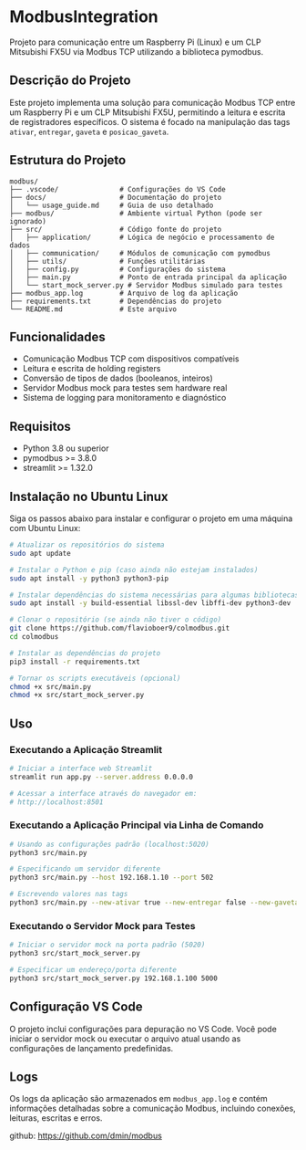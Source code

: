 # ModbusIntegration

Projeto para comunicação entre um Raspberry Pi (Linux) e um CLP Mitsubishi FX5U via Modbus TCP utilizando a biblioteca pymodbus.

## Descrição do Projeto

Este projeto implementa uma solução para comunicação Modbus TCP entre um Raspberry Pi e um CLP Mitsubishi FX5U, permitindo a leitura e escrita de registradores específicos. O sistema é focado na manipulação das tags `ativar`, `entregar`, `gaveta` e `posicao_gaveta`.

## Estrutura do Projeto

```
modbus/
├── .vscode/               # Configurações do VS Code
├── docs/                  # Documentação do projeto
│   └── usage_guide.md     # Guia de uso detalhado
├── modbus/                # Ambiente virtual Python (pode ser ignorado)
├── src/                   # Código fonte do projeto
│   ├── application/       # Lógica de negócio e processamento de dados
│   ├── communication/     # Módulos de comunicação com pymodbus
│   ├── utils/             # Funções utilitárias
│   ├── config.py          # Configurações do sistema
│   ├── main.py            # Ponto de entrada principal da aplicação
│   └── start_mock_server.py # Servidor Modbus simulado para testes
├── modbus_app.log         # Arquivo de log da aplicação
├── requirements.txt       # Dependências do projeto
└── README.md              # Este arquivo
```

## Funcionalidades

- Comunicação Modbus TCP com dispositivos compatíveis
- Leitura e escrita de holding registers
- Conversão de tipos de dados (booleanos, inteiros)
- Servidor Modbus mock para testes sem hardware real
- Sistema de logging para monitoramento e diagnóstico

## Requisitos

- Python 3.8 ou superior
- pymodbus >= 3.8.0
- streamlit >= 1.32.0

## Instalação no Ubuntu Linux

Siga os passos abaixo para instalar e configurar o projeto em uma máquina com Ubuntu Linux:

```bash
# Atualizar os repositórios do sistema
sudo apt update

# Instalar o Python e pip (caso ainda não estejam instalados)
sudo apt install -y python3 python3-pip

# Instalar dependências do sistema necessárias para algumas bibliotecas Python
sudo apt install -y build-essential libssl-dev libffi-dev python3-dev

# Clonar o repositório (se ainda não tiver o código)
git clone https://github.com/flavioboer9/colmodbus.git
cd colmodbus

# Instalar as dependências do projeto
pip3 install -r requirements.txt

# Tornar os scripts executáveis (opcional)
chmod +x src/main.py
chmod +x src/start_mock_server.py
```

## Uso

### Executando a Aplicação Streamlit

```bash
# Iniciar a interface web Streamlit
streamlit run app.py --server.address 0.0.0.0

# Acessar a interface através do navegador em:
# http://localhost:8501
```

### Executando a Aplicação Principal via Linha de Comando

```bash
# Usando as configurações padrão (localhost:5020)
python3 src/main.py

# Especificando um servidor diferente
python3 src/main.py --host 192.168.1.10 --port 502

# Escrevendo valores nas tags
python3 src/main.py --new-ativar true --new-entregar false --new-gaveta 5
```

### Executando o Servidor Mock para Testes

```bash
# Iniciar o servidor mock na porta padrão (5020)
python3 src/start_mock_server.py

# Especificar um endereço/porta diferente
python3 src/start_mock_server.py 192.168.1.100 5000
```

## Configuração VS Code

O projeto inclui configurações para depuração no VS Code. Você pode iniciar o servidor mock ou executar o arquivo atual usando as configurações de lançamento predefinidas.

## Logs

Os logs da aplicação são armazenados em `modbus_app.log` e contém informações detalhadas sobre a comunicação Modbus, incluindo conexões, leituras, escritas e erros.


github: https://github.com/dmin/modbus